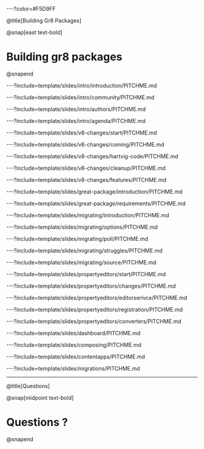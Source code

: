 ---?color=#F5D9FF

@title[Building Gr8 Packages]

@snap[east text-bold]

# Building gr8 packages

@snapend

---?include=template/slides/intro/introduction/PITCHME.md

---?include=template/slides/intro/community/PITCHME.md

---?include=template/slides/intro/authors/PITCHME.md

---?include=template/slides/intro/agenda/PITCHME.md

---?include=template/slides/v8-changes/start/PITCHME.md

---?include=template/slides/v8-changes/coming/PITCHME.md

---?include=template/slides/v8-changes/hartvig-code/PITCHME.md

---?include=template/slides/v8-changes/cleanup/PITCHME.md

---?include=template/slides/v8-changes/features/PITCHME.md

---?include=template/slides/great-package/introduction/PITCHME.md

---?include=template/slides/great-package/requirements/PITCHME.md

---?include=template/slides/migrating/introduction/PITCHME.md

---?include=template/slides/migrating/options/PITCHME.md

---?include=template/slides/migrating/poll/PITCHME.md

---?include=template/slides/migrating/struggles/PITCHME.md

---?include=template/slides/migrating/source/PITCHME.md

---?include=template/slides/propertyeditors/start/PITCHME.md

---?include=template/slides/propertyeditors/changes/PITCHME.md

---?include=template/slides/propertyeditors/editorserivce/PITCHME.md

---?include=template/slides/propertyeditors/registration/PITCHME.md

---?include=template/slides/propertyeditors/converters/PITCHME.md

---?include=template/slides/dashboard/PITCHME.md

---?include=template/slides/composing/PITCHME.md

---?include=template/slides/contentapps/PITCHME.md

---?include=template/slides/migrations/PITCHME.md

---
@title[Questions]

@snap[midpoint text-bold]

# Questions ?

@snapend

